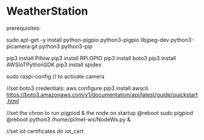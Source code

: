 # WeatherStation

prerequisites:

sudo apt-get -y install python-pigpio python3-pigpio libjpeg-dev python3-picamera git python3 python3-pip

pip3 install Pillow
pip3 install RPi.GPIO
pip3 install boto3
pip3 install AWSIoTPythonSDK
pip3 install spidev

sudo raspi-config // to activate camera

//set boto3 credentials:
aws configure
pip3 install awscli
https://boto3.amazonaws.com/v1/documentation/api/latest/guide/quickstart.html

//set the chron to run pigpiod & the node on startup
@reboot sudo pigpiod
@reboot python3 /home/pi/mel-ws/NodeWs.py &

//set iot certificates
dir iot_cert